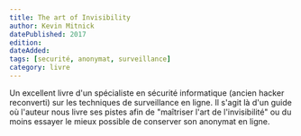 ```yaml
---
title: The art of Invisibility
author: Kevin Mitnick
datePublished: 2017
edition: 
dateAdded: 
tags: [securité, anonymat, surveillance]
category: livre
---
```

Un excellent livre d'un spécialiste en sécurité informatique (ancien hacker reconverti) sur les techniques de surveillance en ligne. Il s'agit là d'un guide où l'auteur nous livre ses pistes afin de "maîtriser l'art de l'invisibilité" ou du moins essayer le mieux possible de conserver son anonymat en ligne.